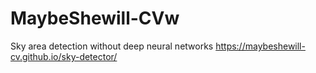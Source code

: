 # MaybeShewill-CVw
Sky area detection without deep neural networks https://maybeshewill-cv.github.io/sky-detector/
